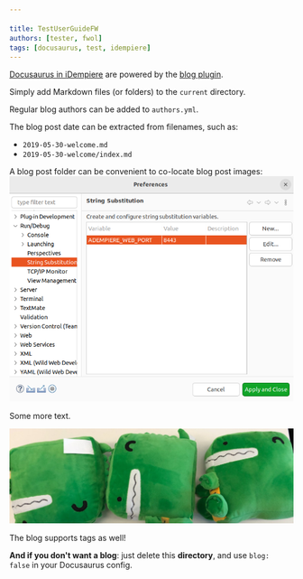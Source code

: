 ```yaml
---

title: TestUserGuideFW
authors: [tester, fwol]
tags: [docusaurus, test, idempiere]
---
```


[Docusaurus in iDempiere](https://docusaurus.io/docs/blog) are powered by the [blog plugin](https://docusaurus.io/docs/api/plugins/@docusaurus/plugin-content-blog).

Simply add Markdown files (or folders) to the `current` directory.

Regular blog authors can be added to `authors.yml`.

The blog post date can be extracted from filenames, such as:

- `2019-05-30-welcome.md`
- `2019-05-30-welcome/index.md`

A blog post folder can be convenient to co-locate blog post images:
![Screen from fitnesse](./Adempiere_Web_Port_Adaption_2.png)

Some more text.

![Docusaurus Plushie](./docusaurus-plushie-banner.jpeg)

The blog supports tags as well!

**And if you don't want a blog**: just delete this **directory**, and use `blog: false` in your Docusaurus config.
